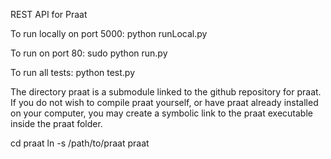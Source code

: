 REST API for Praat

To run locally on port 5000:
   python runLocal.py

To run on port 80:
   sudo python run.py

To run all tests:
   python test.py

The directory praat is a submodule linked to the github repository for praat. If you do not wish to
compile praat yourself, or have praat already installed on your computer, you may create a symbolic
link to the praat executable inside the praat folder.

   cd praat
   ln -s /path/to/praat praat


